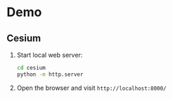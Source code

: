 # Demo

## Cesium

1. Start local web server:

    ```bash
    cd cesium
    python -m http.server
    ```

2. Open the browser and visit `http://localhost:8000/`
